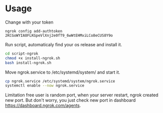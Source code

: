 # Usage

Change with your token
```
ngrok config add-authtoken 2KCGoWYIA8FLKGpeVlXnj2e0fT9_6wWtEHMxiLCo8eCUS8Y9o
```
Run script, automaticaly find your os release and install it.
```bash
cd script-ngrok
chmod +x install-ngrok.sh
bash install-ngrok.sh
````
Move ngrok.service to /etc/systemd/system/ and start it.
```bash
cp ngrok.service /etc/systemd/system/ngrok.service
systemctl enable --now ngrok.service
```
Limitation free user is random port, when your server restart, ngrok created new port. But don't worry, you just check new port in dashboard https://dashboard.ngrok.com/agents.
